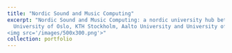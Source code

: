 ```yaml
---
title: "Nordic Sound and Music Computing"
excerpt: "Nordic Sound and Music Computing: a nordic university hub between [Aalborg University Copenhagen](https://www.en.aau.dk/copenhagen,
  University of Oslo, KTH Stockholm, Aalto University and University of Iceland, supported by [Nordforsk](https://www.nordforsk.org). <br/>
<img src='/images/500x300.png'>"
collection: portfolio
---
```

